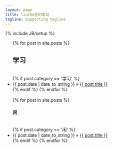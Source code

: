 ```yaml
---
layout: page
title: liuzhe哲的笔记
tagline: Supporting tagline
---
```

{% include JB/setup %}


<ul class="posts">
  {% for post in site.posts %}
	<h2 style="font-weight:bold;">学习</h2> 
	<br />
	{% if post.category == '学习' %}
    	<li><span>{{ post.date | date_to_string }}</span> &raquo; <a href="{{ BASE_PATH }}{{ post.url }}">{{ post.title }}</a></li>
	{% endif %}
  {% endfor %}
	<br />
	<br />
   {% for post in site.posts %}
	<h4>闲</h4> 
	<br />
	{% if post.category == '闲' %}
    	<li><span>{{ post.date | date_to_string }}</span> &raquo; <a href="{{ BASE_PATH }}{{ post.url }}">{{ post.title }}</a></li>
	{% endif %}
	{% endfor %}
</ul>
